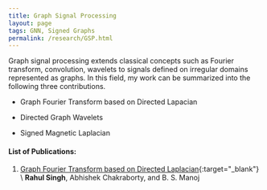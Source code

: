 ```yaml
---
title: Graph Signal Processing
layout: page
tags: GNN, Signed Graphs
permalink: /research/GSP.html
---
```


Graph signal processing extends classical concepts such as Fourier transform, convolution, wavelets to signals defined on irregular domains represented as graphs. In this field, my work can be summarized into the following three contributions.

* Graph Fourier Transform based on Directed Lapacian

* Directed Graph Wavelets

* Signed Magnetic Laplacian


#### List of Publications: ####


1. [Graph Fourier Transform based on Directed Laplacian](https://ieeexplore.ieee.org/document/7746675){:target="_blank"} \\
**Rahul Singh**, Abhishek Chakraborty, and B. S. Manoj

